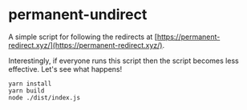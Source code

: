 # permanent-undirect

A simple script for following the redirects at [https://permanent-redirect.xyz/](https://permanent-redirect.xyz/). 

Interestingly, if everyone runs this script then the script becomes less effective. Let's see what happens! 

```
yarn install
yarn build
node ./dist/index.js
```
